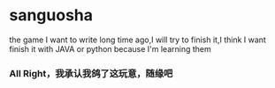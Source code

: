 # sanguosha
the game I want to write long time ago,I will try to finish it,I think I want finish it with JAVA or python because I'm learning them

### All Right，我承认我鸽了这玩意，随缘吧
